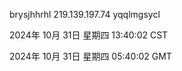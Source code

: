 brysjhhrhl 219.139.197.74 yqqlmgsycl

2024年 10月 31日 星期四 13:40:02 CST

2024年 10月 31日 星期四 05:40:02 GMT
